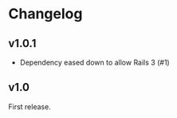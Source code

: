 Changelog
=========

v1.0.1
----

- Dependency eased down to allow Rails 3 (#1)

v1.0
----

First release.
